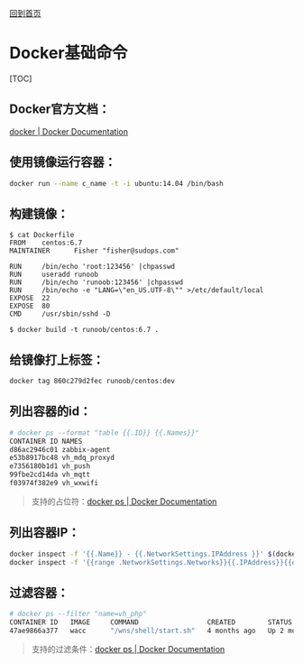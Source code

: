 [回到首页](../README.md)

# Docker基础命令

[TOC]

## Docker官方文档：

[docker | Docker Documentation](https://docs.docker.com/engine/reference/commandline/docker/)

## 使用镜像运行容器：

```bash
docker run --name c_name -t -i ubuntu:14.04 /bin/bash 
```

## 构建镜像：

```
$ cat Dockerfile 
FROM    centos:6.7
MAINTAINER      Fisher "fisher@sudops.com"

RUN     /bin/echo 'root:123456' |chpasswd
RUN     useradd runoob
RUN     /bin/echo 'runoob:123456' |chpasswd
RUN     /bin/echo -e "LANG=\"en_US.UTF-8\"" >/etc/default/local
EXPOSE  22
EXPOSE  80
CMD     /usr/sbin/sshd -D

$ docker build -t runoob/centos:6.7 .
```

## 给镜像打上标签：

```bash
docker tag 860c279d2fec runoob/centos:dev
```

## 列出容器的id：

```bash
# docker ps --format "table {{.ID}} {{.Names}}"
CONTAINER ID NAMES
d86ac2946c01 zabbix-agent
e53b8917bc48 vh_mdq_proxyd
e7356180b1d1 vh_push
99fbe2cd14da vh_mqtt
f03974f382e9 vh_wxwifi
```

> 支持的占位符：[docker ps | Docker Documentation](https://docs.docker.com/engine/reference/commandline/ps/#formatting)

## 列出容器IP：

```bash
docker inspect -f '{{.Name}} - {{.NetworkSettings.IPAddress }}' $(docker ps -aq)
docker inspect -f '{{range .NetworkSettings.Networks}}{{.IPAddress}}{{end}}' container_name_or_id
```

## 过滤容器：

```bash
# docker ps --filter "name=vh_php"
CONTAINER ID   IMAGE     COMMAND                 CREATED        STATUS        PORTS     NAMES
47ae9866a377   wacc      "/wns/shell/start.sh"   4 months ago   Up 2 months             vh_php
```

> 支持的过滤条件：[docker ps | Docker Documentation](https://docs.docker.com/engine/reference/commandline/ps/#filtering)
